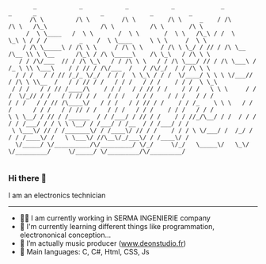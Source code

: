 ```

       _            _            _            _             _          _      _                  _             _          _       
      /\ \         /\ \         /\ \         /\ \     _    / /\       /\ \   /\_\               /\ \          /\ \       /\ \     
     /  \ \____   /  \ \       /  \ \       /  \ \   /\_\ / /  \      \_\ \ / / /         _    /  \ \____     \ \ \     /  \ \    
    / /\ \_____\ / /\ \ \     / /\ \ \     / /\ \ \_/ / // / /\ \__   /\__ \\ \ \__      /\_\ / /\ \_____\    /\ \_\   / /\ \ \   
   / / /\/___  // / /\ \_\   / / /\ \ \   / / /\ \___/ // / /\ \___\ / /_ \ \\ \___\    / / // / /\/___  /   / /\/_/  / / /\ \ \  
  / / /   / / // /_/_ \/_/  / / /  \ \_\ / / /  \/____/ \ \ \ \/___// / /\ \ \\__  /   / / // / /   / / /   / / /    / / /  \ \_\ 
 / / /   / / // /____/\    / / /   / / // / /    / / /   \ \ \     / / /  \/_// / /   / / // / /   / / /   / / /    / / /   / / / 
/ / /   / / // /\____\/   / / /   / / // / /    / / /_    \ \ \   / / /      / / /   / / // / /   / / /   / / /    / / /   / / /  
\ \ \__/ / // / /______  / / /___/ / // / /    / / //_/\__/ / /  / / /      / / /___/ / / \ \ \__/ / /___/ / /__  / / /___/ / /   
 \ \___\/ // / /_______\/ / /____\/ // / /    / / / \ \/___/ /  /_/ /      / / /____\/ /   \ \___\/ //\__\/_/___\/ / /____\/ /    
  \/_____/ \/__________/\/_________/ \/_/     \/_/   \_____\/   \_\/       \/_________/     \/_____/ \/_________/\/_________/     
                                                                                                                                  
```
                                                                                                                                  

### Hi there 👋

<!--
**JohannDeon/JohannDeon** is a ✨ _special_ ✨ repository because its `README.md` (this file) appears on your GitHub profile.
-->
I am an electronics technician
______________________________

- 🧑‍💻 I am currently working in SERMA INGENIERIE company
- 🌱 I'm currently learning different things like programmation, electrononical conception...
- 🎵 I’m actually music producer (www.deonstudio.fr)
- 💾 Main languages: C, C#, Html, CSS, Js


